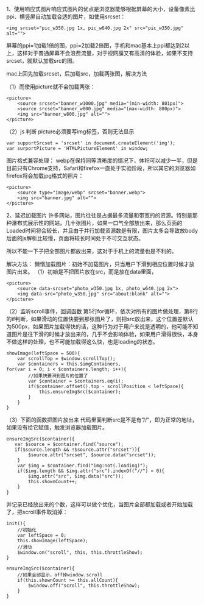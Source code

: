 1、使用响应式图片响应式图片的优点是浏览器能够根据屏幕的大小，设备像素比ppi、横竖屏自动加载合适的图片，如使用srcset：
```
<img srcset="pic_w350.jpg 1x, pic_w640.jpg 2x" src="pic_w350.jpg" alt="">
```
屏幕的ppi=1加载1倍的图，ppi=2加载2倍图，手机和mac基本上ppi都达到2以上，这样对于普通屏幕不会浪费流量，对于视网膜又有高清的体验，如果不支持srcset，就默认加载src的图。

mac上回先加载srcset，后加载src，加载两张图，解决方法

（1）而使用picture就不会加载两张：
```
<picture>
    <source srcset="banner_w1000.jpg" media="(min-width: 801px)">
    <source srcset="banner_w800.jpg" media="(max-width: 800px)">
    <img src="banner_w800.jpg" alt="">
</picture>
```
（2）js 判断 
picture必须要写img标签，否则无法显示
```
var supportSrcset = 'srcset' in document.createElement('img');
var surportPicture = 'HTMLPictureElement' in window;
```
图片格式兼容处理： 
webp在保持同等清晰度的情况下，体积可以减少一半，但是目前只有Chrome支持，Safari和firefox一直处于实验阶段，所以其它的浏览器如firefox将会加载jpg格式的照片：
```
<picture>
    <source type="image/webp" srcset="banner.webp">
    <img src="banner.jpg" alt="">
</picture>
```
2、延迟加载图片 
许多网站，图片往往是占据最多流量和带宽的的资源。特别是那种瀑布式展示性的网站，几十张图片，如果一口气全部放出来，那么页面的Loaded时间将会较长，并且由于并行加载资源数是有限，图片太多会导致放body后面的js解析比较慢，页面将较长时间处于不可交互状态。

所以不能一下子把全部图片都放出来，这对于手机上的流量也是不利的。

解决方法： 
懒惰加载图片：初始不加载图片，只当用户下滑到相应位置时候才放图片出来。 
（1）初始是不把图片放在src，而是放在data里面，
```
<picture>
    <source data-srcset="photo_w350.jpg 1x, photo_w640.jpg 2x">
    <img data-src="photo_w350.jpg" src="about:blank" alt="">
</picture>
```
（2）监听scroll事件，回调函数 
第5行for循环，依次对所有的图片做处理，第8行的if判断，如果滑动的位置快要到那张图片了，则把src放出来，这个位置差默认为500px，如果图片加载得快的话，这种行为对于用户来说是透明的，他可能不知道图片是往下滑的时候才放出来的，几乎不会影响体验，如果用户滑得很快，本身不做这样的处理，也不可能加载得这么快，也是loading的状态。
```
showImage(leftSpace = 500){
    var scrollTop = $window.scrollTop();
    var $containers = this.$imgContainers,
for(var i = 0; i < $containers.length; i++){
        //如果快要滑到图片的位置了
        var $container = $containers.eq(i);        
        if($container.offset().top - scrollPosition < leftSpace){
            this.ensureImgSrc($container);
        }   
    }   
}
```
（3）下面的函数把图片放出来 
代码里面判断src是不是有”//”，即为正常的地址，如果没有给它赋值，触发浏览器加载图片。
```
ensureImgSrc($container){
   var $source = $container.find("source");   
   if($source.length && !$source.attr("srcset")){
        $source.attr("srcset", $source.data("srcset"));
    }   
    var $img = $container.find("img:not(.loading)");   
    if($img.length && $img.attr("src").indexOf("//") < 0){ 
        $img.attr("src", $img.data("src"));
        this.shownCount++;
    }
}
```
并记录已经放出来的个数，这样可以做个优化，当图片全部都加载或者开始加载了，把scroll事件取消掉：
```
init(){
    //初始化
    var leftSpace = 0;
    this.showImage(leftSpace);
    //滑动
    $window.on("scroll", this, this.throttleShow);
}

ensureImgSrc($container){
    //如果全部显示，off掉window.scroll    
    if(this.shownCount >= this.allCount){
        $window.off("scroll", this.throttleShow);
    }
}
```